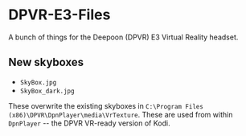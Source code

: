# DPVR-E3-Files

A bunch of things for the Deepoon (DPVR) E3 Virtual Reality headset.


## New skyboxes

- `SkyBox.jpg`
- `SkyBox_dark.jpg`

These overwrite the existing skyboxes in `C:\Program Files (x86)\DPVR\DpnPlayer\media\VrTexture`. These are used from within `DpnPlayer` -- the DPVR VR-ready version of Kodi.
